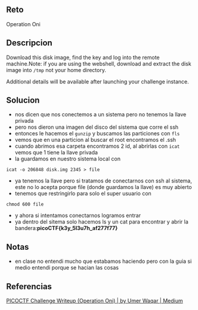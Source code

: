 
## Reto
Operation Oni
## Descripcion
Download this disk image, find the key and log into the remote machine.Note: if you are using the webshell, download and extract the disk image into `/tmp` not your home directory.

Additional details will be available after launching your challenge instance.
## Solucion
- nos dicen que nos conectemos a un sistema pero no tenemos la llave privada
- pero nos dieron una imagen del disco del sistema que corre el ssh
- entonces le hacemos el `gunzip` y buscamos las particiones con `fls`
- vemos que en una particion al buscar el root encontramos el .ssh
- cuando abrimos esa carpeta encontramos 2 id, al abrirlas con `icat` vemos que 1 tiene la llave privada
- la guardamos en nuestro sistema local con
```
icat -o 206848 disk.img 2345 > file
```
- ya tenemos la llave pero si tratamos de conectarnos con ssh al sistema, este no lo acepta porque file (donde guardamos la llave) es muy abierto
- tenemos que restringirlo para solo el super usuario con
```
chmod 600 file
```
- y ahora si intentamos conectarnos logramos entrar
- ya dentro del sitema solo hacemos ls y un cat para encontrar y abrir la bandera:**picoCTF{k3y_5l3u7h_af277f77}**
## Notas
- en clase no entendi mucho que estabamos haciendo pero con la guia si medio entendi porque se hacian las cosas
## Referencias
[PICOCTF Challenge Writeup (Operation Oni) | by Umer Waqar | Medium](https://medium.com/@brownguy231256/picoctf-challenge-writeup-operation-oni-41fded2b3ba9)